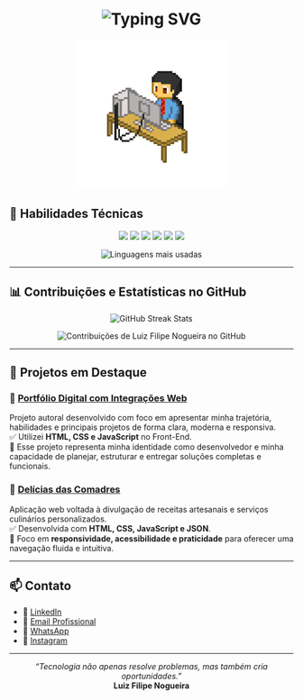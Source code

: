 <h1 align="center">
  <img src="https://readme-typing-svg.demolab.com?font=Fira+Code&size=24&pause=1000&color=FFFFFF&center=true&vCenter=true&width=435&lines=Repository+initialization..." alt="Typing SVG" />
</h1>

<p align="center">
  <img src="img/pixel-art.gif" width="265" />
</p>

## 🚀 Habilidades Técnicas

<p align="center">
  <img src="https://img.shields.io/badge/HTML5-E34F26?style=for-the-badge&logo=html5&logoColor=white"&nbsp;&nbsp; />
  <img src="https://img.shields.io/badge/CSS3-1572B6?style=for-the-badge&logo=css3&logoColor=white"&nbsp;&nbsp; />
  <img src="https://img.shields.io/badge/JavaScript-F7DF1E?style=for-the-badge&logo=javascript&logoColor=black"&nbsp;&nbsp; />
  <img src="https://img.shields.io/badge/React-20232A?style=for-the-badge&logo=react&logoColor=61DAFB"&nbsp;&nbsp; />
  <img src="https://img.shields.io/badge/Node.js-339933?style=for-the-badge&logo=nodedotjs&logoColor=white"&nbsp;&nbsp; />
  <img src="https://img.shields.io/badge/Python-3776AB?style=for-the-badge&logo=python&logoColor=white"&nbsp;&nbsp; />
</p>

<p align="center">
  <img src="https://github-readme-stats.vercel.app/api/top-langs/?username=lfnje&layout=compact&theme=tokyonight" alt="Linguagens mais usadas" />
</p>

---

## 📊 Contribuições e Estatísticas no GitHub

<p align="center">
  <img src="https://github-readme-streak-stats.herokuapp.com?user=lfnje&theme=tokyonight&locale=pt-br" alt="GitHub Streak Stats" />
</p>

<p align="center">
  <img src="https://ssr-contributions-svg.vercel.app/_/lfnje?chart=3dbar&gap=0.6&scale=3&flatten=2&animation=wave&animation_duration=1&animation_delay=0.05&animation_amplitude=20&animation_frequency=0.5&animation_wave_center=10_0&format=svg&weeks=30&theme=cyan&dark=true" alt="Contribuições de Luiz Filipe Nogueira no GitHub" />
</p>

---

## 💼 Projetos em Destaque

### 🎯 [Portfólio Digital com Integrações Web](https://lfnje.github.io/Portf-lio-Digital/)
Projeto autoral desenvolvido com foco em apresentar minha trajetória, habilidades e principais projetos de forma clara, moderna e responsiva.  
✅ Utilizei **HTML, CSS e JavaScript** no Front-End.  
🎯 Esse projeto representa minha identidade como desenvolvedor e minha capacidade de planejar, estruturar e entregar soluções completas e funcionais.

### 🥘 [Delícias das Comadres](#)
Aplicação web voltada à divulgação de receitas artesanais e serviços culinários personalizados.  
✅ Desenvolvida com **HTML, CSS, JavaScript e JSON**.  
📱 Foco em **responsividade, acessibilidade e praticidade** para oferecer uma navegação fluida e intuitiva.

---

## 📫 Contato 

- 🔗 [LinkedIn](https://www.linkedin.com/in/luizfilipenogueira)  
- 📧 [Email Profissional](mailto:lfnjecorporativo@gmail.com?subject=Contato%20via%20GitHub&body=Ol%C3%A1.%20Como%20vai%3F%20Vi%20seu%20perfil%20no%20GitHub%20e%20gostaria%20de%20entrar%20em%20contato.)
- 💬 [WhatsApp](https://wa.me/5571982344467?text=Ol%C3%A1.%20Vi%20seu%20perfil%20no%20Linkedln.%20Gostaria%20de%20entrar%20em%20contato.)
- 📸 [Instagram](https://www.instagram.com/_lfnje)

---

<p align="center">
  <em>“Tecnologia não apenas resolve problemas, mas também cria oportunidades.”</em><br>
  <strong>Luiz Filipe Nogueira</strong>
</p>
